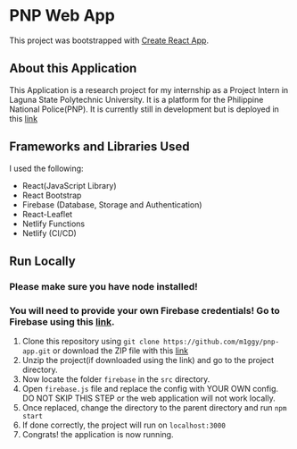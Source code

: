 # PNP Web App

This project was bootstrapped with [Create React App](https://github.com/facebook/create-react-app).

## About this Application

This Application is a research project for my internship as a Project Intern in Laguna State Polytechnic University. It is a platform for the Philippine National Police(PNP). It is currently still in development but is deployed in this [link](https://lspucrimereport.netlify.app/)

## Frameworks and Libraries Used

I used the following:

- React(JavaScript Library)
- React Bootstrap 
- Firebase (Database, Storage and Authentication)
- React-Leaflet
- Netlify Functions 
- Netlify (CI/CD)

## Run Locally

### Please make sure you have node installed!
### You will need to provide your own Firebase credentials! Go to Firebase using this [link](https://firebase.google.com/).

1. Clone this repository using `git clone https://github.com/m1ggy/pnp-app.git` or download the ZIP file with this [link](https://github.com/m1ggy/pnp-app/archive/refs/heads/pnp-app.zip)
2. Unzip the project(if downloaded using the link) and go to the project directory.
3. Now locate the folder `firebase` in the `src` directory.
4. Open `firebase.js` file and replace the config with YOUR OWN config. DO NOT SKIP THIS STEP or the web application will not work locally.
5. Once replaced, change the directory to the parent directory and run `npm start`
6. If done correctly, the project will run on `localhost:3000`
7. Congrats! the application is now running.

